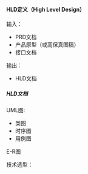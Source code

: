 #### HLD定义（High Level Design）

输入：

* PRD文档
* 产品原型（或高保真图稿）
* 接口文档

输出：

* HLD文档


##### HLD文档



UML图:

* 类图
* 时序图
* 用例图 

E-R图

技术选型：

